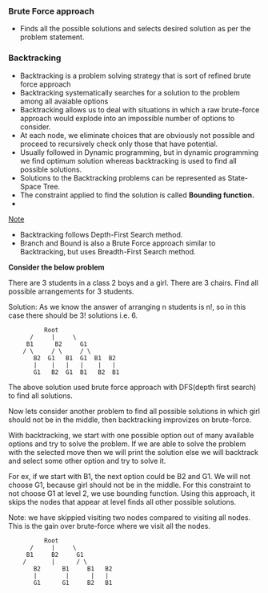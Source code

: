 <h3>Brute Force approach</h3>

 - Finds all the possible solutions and selects desired solution as per the problem statement.

<h3>Backtracking</h3>

 - Backtracking is a problem solving strategy that is sort of refined brute force approach
 - Backtracking systematically searches for a solution to the problem among all avaiable options
 - Backtracking allows us to deal with situations in which a raw brute-force approach would explode into an impossible number of options to consider.
 - At each node, we eliminate choices that are obviously not possible and proceed to recursively check only those that have potential.
 - Usually followed in Dynamic programming, but in dynamic programming we find optimum solution whereas backtracking is used to find all possible solutions.
 - Solutions to the Backtracking problems can be represented as State-Space Tree.
 - The constraint applied to find the solution is called <b>Bounding function.</b>
 - 
<ins>Note</ins>
 - Backtracking follows Depth-First Search method.
 - Branch and Bound is also a Brute Force approach similar to Backtracking, but uses Breadth-First Search method.

<b>Consider the below problem</b>

 There are 3 students in a class 2 boys and a girl. There are 3 chairs. Find all possible arrangements for 3 students.

 Solution: As we know the answer of arranging n students is n!, so in this case there should be 3! solutions i.e. 6.

		      Root
		  /     |     \   
		 B1      B2     G1    
		/ \     / \     / \   
	       B2  G1   B1  G1  B1  B2 
	       |    |   |   |    |   |  
	       G1   B2  G1  B1   B2  B1

 The above solution used brute force approach with DFS(depth first search) to find all solutions.
 
 Now lets consider another problem to find all possible solutions in which girl should not be in the middle, then backtracking improvizes on brute-force.

 With backtracking, we start with one possible option out of many available options and try to solve the problem. If we are able to solve the problem with the selected move then we will print the solution else we will backtrack and select some other option and try to solve it.

 For ex, if we start with B1, the next option could be B2 and G1. We will not choose G1, because girl should not be in the middle. For this constraint to not choose G1 at level 2, we use bounding function. Using this approach, it skips the nodes that appear at level finds all other possible solutions.

 Note: we have skippied visiting two nodes compared to visiting all nodes. This is the gain over brute-force where we visit all the nodes.


		      Root
		  /     |     \   
		 B1     B2     G1    
		/       |      / \   
	       B2      B1     B1   B2 
	       |        |      |   |  
	       G1      G1     B2   B1
